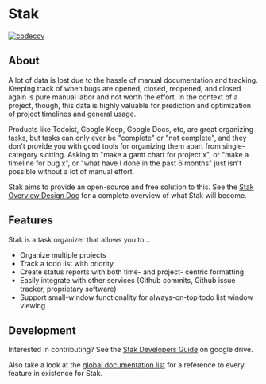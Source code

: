 # Stak
[![codecov](https://codecov.io/gh/fru1tstand/fm-stak/branch/master/graph/badge.svg)](https://codecov.io/gh/fru1tstand/fm-stak)  

## About
A lot of data is lost due to the hassle of manual documentation and tracking. Keeping track of when
bugs are opened, closed, reopened, and closed again is pure manual labor and not worth the effort.
In the context of a project, though, this data is highly valuable for prediction and optimization
of project timelines and general usage.

Products like Todoist, Google Keep, Google Docs, etc, are great organizing tasks, but tasks can only
ever be "complete" or "not complete", and they don't provide you with good tools for organizing them
apart from single-category slotting. Asking to "make a gantt chart for project x", or "make a
timeline for bug x", or "what have I done in the past 6 months" just isn't possible without a lot of
manual effort.

Stak aims to provide an open-source and free solution to this. See the
[Stak Overview Design Doc](https://docs.google.com/document/d/1jwZNR5oGuxlDcLGeZmwZ_WZ5g9kLDsC2Agoefzhfhvc)
for a complete overview of what Stak will become.

## Features
Stak is a task organizer that allows you to...

+ Organize multiple projects
+ Track a todo list with priority
+ Create status reports with both time- and project- centric formatting
+ Easily integrate with other services (Github commits, Github issue tracker, proprietary software)
+ Support small-window functionality for always-on-top todo list window viewing

## Development
Interested in contributing? See the
[Stak Developers Guide](https://docs.google.com/document/d/1obnMfmok-DIGankcRYoF4AbZy6SKWkGUzn1swchOd0s)
on google drive.

Also take a look at the
[global documentation list](https://docs.google.com/spreadsheets/d/1KuNAc5Nso1Q7_Q1goK0vh4dg5MWvP81zz_jmq6fZU8I)
for a reference to every feature in existence for Stak.
